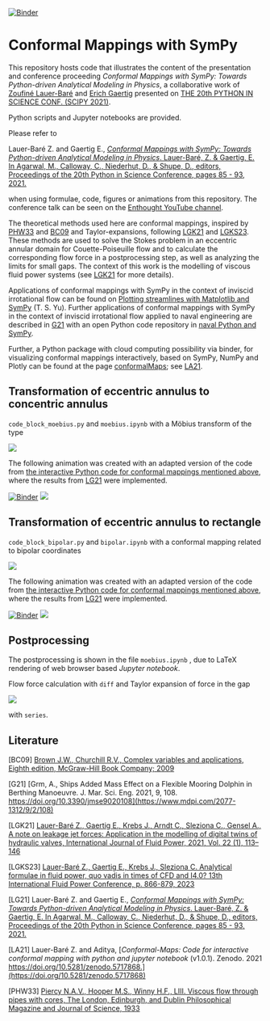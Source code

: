 [![Binder](https://mybinder.org/badge_logo.svg)](https://mybinder.org/v2/gh/zolabar/ConformalMappingSympy/HEAD)
# Conformal Mappings with SymPy 

This repository hosts code that illustrates the content of the presentation and conference proceeding *Conformal Mappings with SymPy: Towards Python-driven Analytical Modeling in Physics*, a collaborative work of [Zoufiné Lauer-Baré](https://orcid.org/0000-0002-7083-6909) and [Erich Gaertig](https://orcid.org/0000-0003-1728-6466) presented on [THE 20th PYTHON IN SCIENCE CONF. (SCIPY 2021)](https://www.scipy2021.scipy.org/).

Python scripts and Jupyter notebooks are provided.

Please refer to 

Lauer-Baré Z. and Gaertig E., [*Conformal Mappings with SymPy: Towards Python-driven Analytical Modeling in Physics*. Lauer-Baré, Z. & Gaertig, E. In Agarwal, M., Calloway, C., Niederhut, D., & Shupe, D., editors, Proceedings of the 20th Python in Science Conference, pages 85 - 93, 2021. ](https://conference.scipy.org/proceedings/scipy2021/lauer_bare_gaertig.html)

when using formulae, code, figures or animations from this repository. The conference talk can be seen on the [Enthought YouTube channel](https://www.youtube.com/watch?v=P5ybpjv2uDA).

The theoretical methods used here are conformal mappings, inspired by [PHW33](https://www.tandfonline.com/doi/abs/10.1080/14786443309462212) and [BC09](https://www.mheducation.com/highered/product/complex-variables-applications-brown-churchill/M9780073383170.html) and Taylor-expansions, following [LGK21](https://journals.riverpublishers.com/index.php/IJFP/article/view/5535) and [LGKS23](https://publications.rwth-aachen.de/record/957191). These methods are used to solve the Stokes problem in an eccentric annular domain for Couette-Poiseuille flow and to calculate the corresponding flow force in a postprocessing step, as well as analyzing the limits for small gaps. The context of this work is the modelling of viscous fluid power systems (see [LGK21](https://journals.riverpublishers.com/index.php/IJFP/article/view/5535) for more details).

Applications of conformal mappings with SymPy in the context of inviscid irrotational flow can be found on [Plotting streamlines with Matplotlib and SymPy](https://tonysyu.github.io/plotting-streamlines-with-matplotlib-and-sympy.html#.YPf_rKjwhPb) (T. S. Yu).
Further applications of conformal mappings with SymPy in the context of inviscid irrotational flow applied to naval engineering are described in [G21](https://www.mdpi.com/2077-1312/9/2/108) with an open Python code repository in [naval Python and SymPy](https://zenodo.org/record/4452633#.YPpnYegzZPZ).

Further, a Python package with cloud computing possibility via binder, for visualizing conformal mappings interactively, based on SymPy, NumPy and Plotly can be found at the page  [conformalMaps](https://github.com/im-AMS/Conformal-Maps); see [LA21](https://doi.org/10.5281/zenodo.5717868).

## Transformation of eccentric annulus to concentric annulus

```code_block_moebius.py``` and ```moebius.ipynb``` with a Möbius transform of the type

<img src="https://render.githubusercontent.com/render/math?math=w(z)=\frac{z %2B ia}{az %2B i}">

The following animation was created with an adapted version of the code from [the interactive Python code for conformal mappings mentioned above](https://github.com/im-AMS/Conformal-Maps), where the results from [LG21](https://conference.scipy.org/proceedings/scipy2021/lauer_bare_gaertig.html) were implemented.

[![Binder](https://mybinder.org/badge_logo.svg)](https://mybinder.org/v2/gh/zolabar/Conformal-Maps/HEAD)
![](Figures/moebius.gif)

## Transformation of eccentric annulus to rectangle

```code_block_bipolar.py``` and ```bipolar.ipynb``` with a conformal mapping related to bipolar coordinates

<img src="https://render.githubusercontent.com/render/math?math=w(z)=2\cdot \tan^{-1}\left(\frac{z %2B i\gamma}{c}\right)">

The following animation was created with an adapted version of the code from [the interactive Python code for conformal mappings mentioned above](https://github.com/im-AMS/Conformal-Maps), where the results from [LG21](https://conference.scipy.org/proceedings/scipy2021/lauer_bare_gaertig.html) were implemented.

[![Binder](https://mybinder.org/badge_logo.svg)](https://mybinder.org/v2/gh/zolabar/Conformal-Maps/HEAD)
![](Figures/mapping_arctan_colored_boundary.gif)

## Postprocessing

The postprocessing is shown in the file ```moebius.ipynb``` , due to LaTeX rendering of web browser based *Jupyter notebook*.

Flow force calculation with ```diff``` and Taylor expansion of force in the gap 

<img src="https://render.githubusercontent.com/render/math?math=\delta">

with ```series```.

## Literature

[BC09] [Brown J.W., Churchill R.V., Complex variables and applications, Eighth edition, McGraw-Hill Book Company; 2009](https://www.mheducation.com/highered/product/complex-variables-applications-brown-churchill/M9780073383170.html)

[G21] [Grm, A., Ships Added Mass Effect on a Flexible Mooring Dolphin in Berthing Manoeuvre. J. Mar. Sci. Eng. 2021, 9, 108. https://doi.org/10.3390/jmse9020108](https://www.mdpi.com/2077-1312/9/2/108)

[LGK21] [Lauer-Baré Z., Gaertig E., Krebs J., Arndt C., Sleziona C., Gensel A., A note on leakage jet forces: Application in the modelling of digital twins of hydraulic valves, International Journal of Fluid Power, 2021, Vol. 22 (1), 113–146](https://journals.riverpublishers.com/index.php/IJFP/article/view/5535)

[LGKS23] [Lauer-Baré Z., Gaertig E., Krebs J., Sleziona C. Analytical formulae in fluid power, quo vadis in times of CFD and I4.0? 13th International Fluid Power Conference, p. 866-879, 2023](https://publications.rwth-aachen.de/record/957191)

[LG21] Lauer-Baré Z. and Gaertig E., [*Conformal Mappings with SymPy: Towards Python-driven Analytical Modeling in Physics*. Lauer-Baré, Z. & Gaertig, E. In Agarwal, M., Calloway, C., Niederhut, D., & Shupe, D., editors, Proceedings of the 20th Python in Science Conference, pages 85 - 93, 2021. ](https://conference.scipy.org/proceedings/scipy2021/lauer_bare_gaertig.html)

[LA21] Lauer-Baré Z. and Aditya, [*Conformal-Maps: Code for interactive conformal mapping with python and jupyter notebook* (v1.0.1). Zenodo. 2021 https://doi.org/10.5281/zenodo.5717868.](https://doi.org/10.5281/zenodo.5717868)

[PHW33] [Piercy N.A.V., Hooper M.S., Winny H.F., LIII. Viscous flow through pipes with cores, The London, Edinburgh, and Dublin Philosophical Magazine and Journal of Science, 1933](https://www.tandfonline.com/doi/abs/10.1080/14786443309462212)
